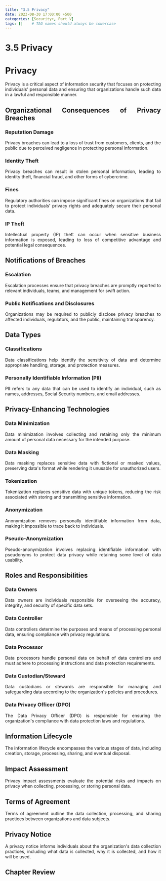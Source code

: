 ```yaml
---
title: "3.5 Privacy"
date: 2023-08-30 17:00:00 +500
categories: [Security+, Part V]
tags: []    # TAG names should always be lowercase
---
```


<div style="text-align: justify;">


# 3.5 Privacy

# Privacy

Privacy is a critical aspect of information security that focuses on protecting individuals' personal data and ensuring that organizations handle such data in a lawful and responsible manner.

## Organizational Consequences of Privacy Breaches

### Reputation Damage
Privacy breaches can lead to a loss of trust from customers, clients, and the public due to perceived negligence in protecting personal information.

### Identity Theft
Privacy breaches can result in stolen personal information, leading to identity theft, financial fraud, and other forms of cybercrime.

### Fines
Regulatory authorities can impose significant fines on organizations that fail to protect individuals' privacy rights and adequately secure their personal data.

### IP Theft
Intellectual property (IP) theft can occur when sensitive business information is exposed, leading to loss of competitive advantage and potential legal consequences.

## Notifications of Breaches

### Escalation
Escalation processes ensure that privacy breaches are promptly reported to relevant individuals, teams, and management for swift action.

### Public Notifications and Disclosures
Organizations may be required to publicly disclose privacy breaches to affected individuals, regulators, and the public, maintaining transparency.

## Data Types

### Classifications
Data classifications help identify the sensitivity of data and determine appropriate handling, storage, and protection measures.

### Personally Identifiable Information (PII)
PII refers to any data that can be used to identify an individual, such as names, addresses, Social Security numbers, and email addresses.

## Privacy-Enhancing Technologies

### Data Minimization
Data minimization involves collecting and retaining only the minimum amount of personal data necessary for the intended purpose.

### Data Masking
Data masking replaces sensitive data with fictional or masked values, preserving data's format while rendering it unusable for unauthorized users.

### Tokenization
Tokenization replaces sensitive data with unique tokens, reducing the risk associated with storing and transmitting sensitive information.

### Anonymization
Anonymization removes personally identifiable information from data, making it impossible to trace back to individuals.

### Pseudo-Anonymization
Pseudo-anonymization involves replacing identifiable information with pseudonyms to protect data privacy while retaining some level of data usability.

## Roles and Responsibilities

### Data Owners
Data owners are individuals responsible for overseeing the accuracy, integrity, and security of specific data sets.

### Data Controller
Data controllers determine the purposes and means of processing personal data, ensuring compliance with privacy regulations.

### Data Processor
Data processors handle personal data on behalf of data controllers and must adhere to processing instructions and data protection requirements.

### Data Custodian/Steward
Data custodians or stewards are responsible for managing and safeguarding data according to the organization's policies and procedures.

### Data Privacy Officer (DPO)
The Data Privacy Officer (DPO) is responsible for ensuring the organization's compliance with data protection laws and regulations.

## Information Lifecycle

The information lifecycle encompasses the various stages of data, including creation, storage, processing, sharing, and eventual disposal.

## Impact Assessment

Privacy impact assessments evaluate the potential risks and impacts on privacy when collecting, processing, or storing personal data.

## Terms of Agreement

Terms of agreement outline the data collection, processing, and sharing practices between organizations and data subjects.

## Privacy Notice

A privacy notice informs individuals about the organization's data collection practices, including what data is collected, why it is collected, and how it will be used.




## Chapter Review



</div>
